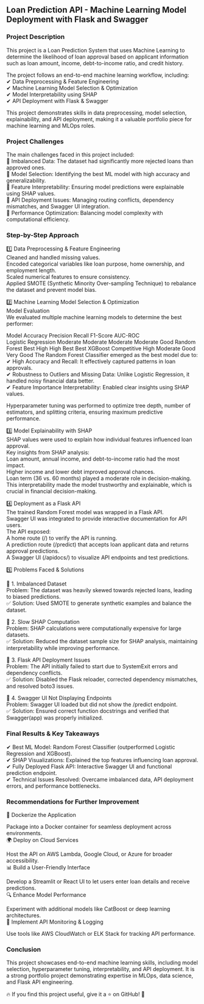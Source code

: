 ## Loan Prediction API - Machine Learning Model Deployment with Flask and Swagger

### Project Description
This project is a Loan Prediction System that uses Machine Learning to determine the likelihood of loan approval based on applicant information such as loan amount, income, debt-to-income ratio, and credit history.

The project follows an end-to-end machine learning workflow, including:<br>
✔ Data Preprocessing & Feature Engineering<br>
✔ Machine Learning Model Selection & Optimization<br>
✔ Model Interpretability using SHAP<br>
✔ API Deployment with Flask & Swagger<br>

This project demonstrates skills in data preprocessing, model selection, explainability, and API deployment, making it a valuable portfolio piece for machine learning and MLOps roles.

### Project Challenges
The main challenges faced in this project included:<br>
🔹 Imbalanced Data: The dataset had significantly more rejected loans than approved ones.<br>
🔹 Model Selection: Identifying the best ML model with high accuracy and generalizability.<br>
🔹 Feature Interpretability: Ensuring model predictions were explainable using SHAP values.<br>
🔹 API Deployment Issues: Managing routing conflicts, dependency mismatches, and Swagger UI integration.<br>
🔹 Performance Optimization: Balancing model complexity with computational efficiency.<br>

### Step-by-Step Approach
1️⃣ Data Preprocessing & Feature Engineering<br>
Cleaned and handled missing values.<br>
Encoded categorical variables like loan purpose, home ownership, and employment length.<br>
Scaled numerical features to ensure consistency.<br>
Applied SMOTE (Synthetic Minority Over-sampling Technique) to rebalance the dataset and prevent model bias.<br>

2️⃣ Machine Learning Model Selection & Optimization<br>
Model Evaluation<br>
We evaluated multiple machine learning models to determine the best performer:<br>

Model	Accuracy	Precision	Recall	F1-Score	AUC-ROC<br>
Logistic Regression	Moderate	Moderate	Moderate	Moderate	Good
Random Forest	Best	High	High	Best	Best
XGBoost	Competitive	High	Moderate	Good	Very Good
The Random Forest Classifier emerged as the best model due to:<br>
✔ High Accuracy and Recall: It effectively captured patterns in loan approvals.<br>
✔ Robustness to Outliers and Missing Data: Unlike Logistic Regression, it handled noisy financial data better.<br>
✔ Feature Importance Interpretability: Enabled clear insights using SHAP values.<br>

Hyperparameter tuning was performed to optimize tree depth, number of estimators, and splitting criteria, ensuring maximum predictive performance.<br>

3️⃣ Model Explainability with SHAP<br>
SHAP values were used to explain how individual features influenced loan approval.<br>
Key insights from SHAP analysis:<br>
Loan amount, annual income, and debt-to-income ratio had the most impact.<br>
Higher income and lower debt improved approval chances.<br>
Loan term (36 vs. 60 months) played a moderate role in decision-making.<br>
This interpretability made the model trustworthy and explainable, which is crucial in financial decision-making.<br>

4️⃣ Deployment as a Flask API<br>
The trained Random Forest model was wrapped in a Flask API.<br>
Swagger UI was integrated to provide interactive documentation for API users.<br>
The API exposed:<br>
A home route (/) to verify the API is running.<br>
A prediction route (/predict) that accepts loan applicant data and returns approval predictions.<br>
A Swagger UI (/apidocs/) to visualize API endpoints and test predictions.<br>

5️⃣ Problems Faced & Solutions<br>

🔹 1. Imbalanced Dataset<br>
Problem: The dataset was heavily skewed towards rejected loans, leading to biased predictions.<br>
✅ Solution: Used SMOTE to generate synthetic examples and balance the dataset.

🔹 2. Slow SHAP Computation<br>
Problem: SHAP calculations were computationally expensive for large datasets.<br>
✅ Solution: Reduced the dataset sample size for SHAP analysis, maintaining interpretability while improving performance.<br>

🔹 3. Flask API Deployment Issues<br>
Problem: The API initially failed to start due to SystemExit errors and dependency conflicts.<br>
✅ Solution: Disabled the Flask reloader, corrected dependency mismatches, and resolved boto3 issues.<br>

🔹 4. Swagger UI Not Displaying Endpoints<br>
Problem: Swagger UI loaded but did not show the /predict endpoint.<br>
✅ Solution: Ensured correct function docstrings and verified that Swagger(app) was properly initialized.<br>

### Final Results & Key Takeaways<br>
✔ Best ML Model: Random Forest Classifier (outperformed Logistic Regression and XGBoost).<br>
✔ SHAP Visualizations: Explained the top features influencing loan approval.<br>
✔ Fully Deployed Flask API: Interactive Swagger UI and functional prediction endpoint.<br>
✔ Technical Issues Resolved: Overcame imbalanced data, API deployment errors, and performance bottlenecks.<br>

### Recommendations for Further Improvement<br>
🚀 Dockerize the Application<br>

Package into a Docker container for seamless deployment across environments.<br>
🌍 Deploy on Cloud Services<br>

Host the API on AWS Lambda, Google Cloud, or Azure for broader accessibility.<br>
📊 Build a User-Friendly Interface<br>

Develop a Streamlit or React UI to let users enter loan details and receive predictions.<br>
🔍 Enhance Model Performance<br>

Experiment with additional models like CatBoost or deep learning architectures.<br>
📡 Implement API Monitoring & Logging<br>

Use tools like AWS CloudWatch or ELK Stack for tracking API performance.<br>

### Conclusion<br>
This project showcases end-to-end machine learning skills, including model selection, hyperparameter tuning, interpretability, and API deployment. It is a strong portfolio project demonstrating expertise in MLOps, data science, and Flask API engineering.

🔥 If you find this project useful, give it a ⭐ on GitHub! 🚀

